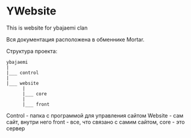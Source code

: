 # YWebsite
This is website for ybajaemi clan

Вся документация расположена в обменнике Mortar.

Структура проекта:
```
ybajaemi
|
|___ control
|
|___ website
      |
      |___ core
      |
      |___ front
```
Control - папка с программой для управления сайтом
Website - сам сайт, внутри него front - все, что связано с самим сайтом, core - это сервер
